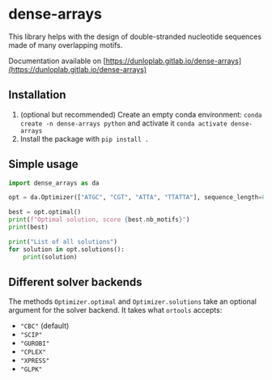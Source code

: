 # dense-arrays

This library helps with the design of double-stranded nucleotide sequences made of many overlapping motifs.

Documentation available on [https://dunloplab.gitlab.io/dense-arrays](https://dunloplab.gitlab.io/dense-arrays)

## Installation

1. (optional but recommended) Create an empty conda environment: `conda create -n dense-arrays python` and activate it `conda activate dense-arrays`
2. Install the package with `pip install .`

## Simple usage

``` python
import dense_arrays as da

opt = da.Optimizer(["ATGC", "CGT", "ATTA", "TTATTA"], sequence_length=8)

best = opt.optimal()
print(f"Optimal solution, score {best.nb_motifs}")
print(best)

print("List of all solutions")
for solution in opt.solutions():
    print(solution)
```

## Different solver backends

The methods `Optimizer.optimal` and `Optimizer.solutions` take an optional argument for the solver backend. It takes what `ortools` accepts:

* `"CBC"` (default)
* `"SCIP"`
* `"GUROBI"`
* `"CPLEX"`
* `"XPRESS"`
* `"GLPK"`
